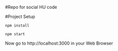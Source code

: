 #Repo for social HU code

#Project Setup

```
npm install
```

```
npm start
```

Now go to http://localhost:3000 in your Web Browser
